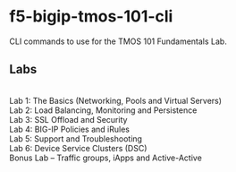 # f5-bigip-tmos-101-cli
CLI commands to use for the TMOS 101 Fundamentals Lab.

## Labs
<br>Lab 1: The Basics (Networking, Pools and Virtual Servers)
<br>Lab 2: Load Balancing, Monitoring and Persistence
<br>Lab 3: SSL Offload and Security
<br>Lab 4: BIG-IP Policies and iRules
<br>Lab 5: Support and Troubleshooting
<br>Lab 6: Device Service Clusters (DSC)
<br>Bonus Lab – Traffic groups, iApps and Active-Active
